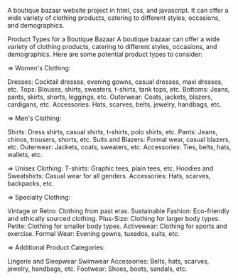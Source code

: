 A boutique bazaar website project in html, css, and javascript.
It can offer a wide variety of clothing products, catering to different styles, occasions, and demographics. 

Product Types for a Boutique Bazaar
A boutique bazaar can offer a wide variety of clothing products, catering to different styles, occasions, and demographics. Here are some potential product types to consider:

=> Women's Clothing:

Dresses: Cocktail dresses, evening gowns, casual dresses, maxi dresses, etc.
Tops: Blouses, shirts, sweaters, t-shirts, tank tops, etc.
Bottoms: Jeans, pants, skirts, shorts, leggings, etc.
Outerwear: Coats, jackets, blazers, cardigans, etc.
Accessories: Hats, scarves, belts, jewelry, handbags, etc.

=> Men's Clothing:

Shirts: Dress shirts, casual shirts, t-shirts, polo shirts, etc.
Pants: Jeans, chinos, trousers, shorts, etc.
Suits and Blazers: Formal wear, casual blazers, etc.
Outerwear: Jackets, coats, sweaters, etc.
Accessories: Ties, belts, hats, wallets, etc.

=> Unisex Clothing:
T-shirts: Graphic tees, plain tees, etc.
Hoodies and Sweatshirts: Casual wear for all genders.
Accessories: Hats, scarves, backpacks, etc.

=> Specialty Clothing:

Vintage or Retro: Clothing from past eras.
Sustainable Fashion: Eco-friendly and ethically sourced clothing.
Plus-Size: Clothing for larger body types.
Petite: Clothing for smaller body types.
Activewear: Clothing for sports and exercise.
Formal Wear: Evening gowns, tuxedos, suits, etc.

=> Additional Product Categories:

Lingerie and Sleepwear
Swimwear
Accessories: Belts, hats, scarves, jewelry, handbags, etc.
Footwear: Shoes, boots, sandals, etc.
